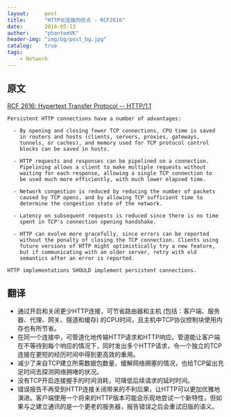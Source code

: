 ```yaml
---
layout:     post
title:      "HTTP长连接的优点 - RCF2616"
date:       2018-05-13
author:     "phantomVK"
header-img: "img/bg/post_bg.jpg"
catalog:    true
tags:
    - Network
---
```




## 原文

[RCF 2616: Hypertext Transfer Protocol -- HTTP/1.1](https://tools.ietf.org/html/rfc2616)

```
Persistent HTTP connections have a number of advantages:

  - By opening and closing fewer TCP connections, CPU time is saved
    in routers and hosts (clients, servers, proxies, gateways,
    tunnels, or caches), and memory used for TCP protocol control
    blocks can be saved in hosts.

  - HTTP requests and responses can be pipelined on a connection.
    Pipelining allows a client to make multiple requests without
    waiting for each response, allowing a single TCP connection to
    be used much more efficiently, with much lower elapsed time.

  - Network congestion is reduced by reducing the number of packets
    caused by TCP opens, and by allowing TCP sufficient time to
    determine the congestion state of the network.

  - Latency on subsequent requests is reduced since there is no time
    spent in TCP's connection opening handshake.

  - HTTP can evolve more gracefully, since errors can be reported
    without the penalty of closing the TCP connection. Clients using
    future versions of HTTP might optimistically try a new feature,
    but if communicating with an older server, retry with old
    semantics after an error is reported.

HTTP implementations SHOULD implement persistent connections.
```

## 翻译

- 通过开启和关闭更少HTTP连接，可节省路由器和主机 (包括：客户端、服务器、代理、网关、隧道和缓存) 的CPU时间，且主机中TCP协议控制块使用内存也有所节省。
- 在同一个连接中，可管道化地传输HTTP请求和HTTP响应。管道能让客户端在不等待到每个响应的情况下，同时发出多个HTTP请求，令一个独立的TCP连接在更短的经历时间中得到更高效的重用。
- 减少了来自TCP建立所需数据包数量，缓解网络拥塞的情况，也给TCP留出充足时间去探测网络拥堵的状况。
- 没有TCP开启连接握手的时间消耗，可降低后续请求的延时时间。
- 错误报告不再受到HTTP连接关闭带来的不利后果，让HTTP可以更加优雅地演进。客户端使用一个将来的HTTP版本可能会乐观地尝试一个新特性，但如果与之建立通讯的是一个更老的服务器，报告错误之后会重试旧版的语义。